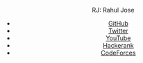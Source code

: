 <!DOCTYPE html>
<html>
  <head>
    <meta charset="utf-8">
    <title>Rahul Jose</title>
  </head>
    <link rel="stylesheet" href="style.css">
    <link rel="preconnect" href="https://fonts.gstatic.com">
<link href="https://fonts.googleapis.com/css2?family=Montserrat&display=swap" rel="stylesheet">
  <header>
    <div class='container'>
      <p class='left-heading'>RJ: <span>Rahul Jose</span></p>
        <nav>
        <ul>
            <li><a href='https://www.github.com/prahuljose'>GitHub</a></li>
            <li><a href='https://twitter.com/prahuljose'>Twitter</a></li>
            <li><a href='https://www.youtube.com/channel/UCpmgZ-dhHIq2w7QXy8ksTOw'>YouTube</a></li>
            <li><a href='https://www.hackerrank.com/prahuljose'>Hackerank</a></li>
            <li><a href='#'>CodeForces</a></li>
            </ul>
        </nav>
      </div>
    </header>

    

</html>
